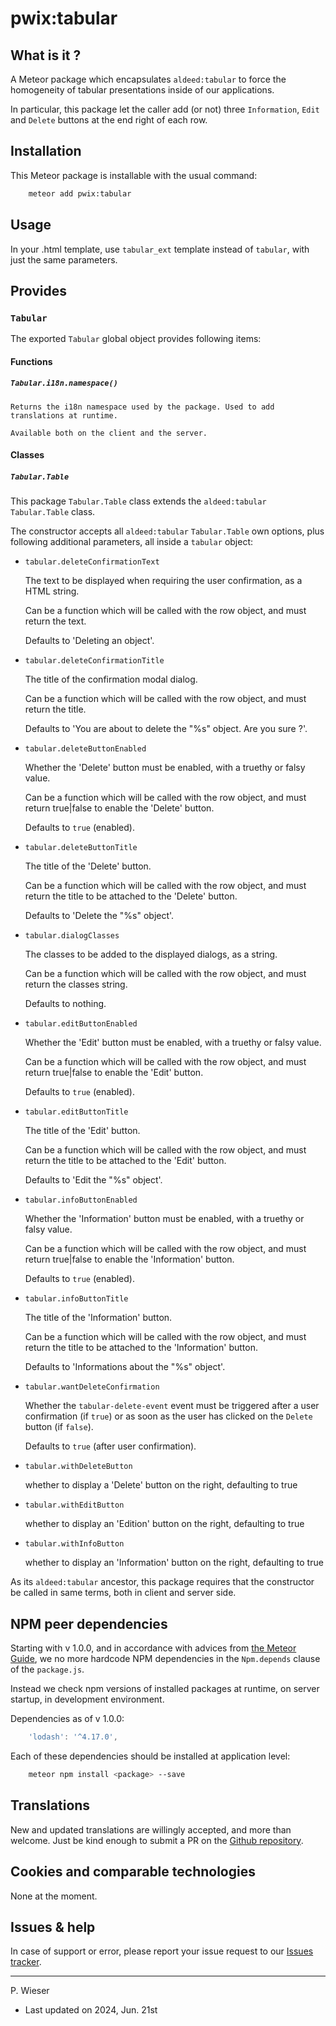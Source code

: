# pwix:tabular

## What is it ?

A Meteor package which encapsulates `aldeed:tabular` to force the homogeneity of tabular presentations inside of our applications.

In particular, this package let the caller add (or not) three `Information`, `Edit` and `Delete` buttons at the end right of each row.

## Installation

This Meteor package is installable with the usual command:

```sh
    meteor add pwix:tabular
```

## Usage

In your .html template, use `tabular_ext` template instead of `tabular`, with just the same parameters.

## Provides

### `Tabular`

The exported `Tabular` global object provides following items:

#### Functions

##### `Tabular.i18n.namespace()`

    Returns the i18n namespace used by the package. Used to add translations at runtime.

    Available both on the client and the server.

#### Classes

##### `Tabular.Table`

This package `Tabular.Table` class extends the `aldeed:tabular` `Tabular.Table` class.

The constructor accepts all `aldeed:tabular` `Tabular.Table` own options, plus following additional parameters, all inside a `tabular` object:

- `tabular.deleteConfirmationText`

    The text to be displayed when requiring the user confirmation, as a HTML string.

    Can be a function which will be called with the row object, and must return the text.

    Defaults to 'Deleting an object'.

- `tabular.deleteConfirmationTitle`

    The title of the confirmation modal dialog.

    Can be a function which will be called with the row object, and must return the title.

    Defaults to 'You are about to delete the "%s" object. Are you sure ?'.

- `tabular.deleteButtonEnabled`

    Whether the 'Delete' button must be enabled, with a truethy or falsy value.

    Can be a function which will be called with the row object, and must return true|false to enable the 'Delete' button.

    Defaults to `true` (enabled).

- `tabular.deleteButtonTitle`

    The title of the 'Delete' button.

    Can be a function which will be called with the row object, and must return the title to be attached to the 'Delete' button.

    Defaults to 'Delete the "%s" object'.

- `tabular.dialogClasses`

    The classes to be added to the displayed dialogs, as a string.

    Can be a function which will be called with the row object, and must return the classes string.

    Defaults to nothing.

- `tabular.editButtonEnabled`

    Whether the 'Edit' button must be enabled, with a truethy or falsy value.

    Can be a function which will be called with the row object, and must return true|false to enable the 'Edit' button.

    Defaults to `true` (enabled).

- `tabular.editButtonTitle`

    The title of the 'Edit' button.

    Can be a function which will be called with the row object, and must return the title to be attached to the 'Edit' button.

    Defaults to 'Edit the "%s" object'.

- `tabular.infoButtonEnabled`

    Whether the 'Information' button must be enabled, with a truethy or falsy value.

    Can be a function which will be called with the row object, and must return true|false to enable the 'Information' button.

    Defaults to `true` (enabled).

- `tabular.infoButtonTitle`

    The title of the 'Information' button.

    Can be a function which will be called with the row object, and must return the title to be attached to the 'Information' button.

    Defaults to 'Informations about the "%s" object'.

- `tabular.wantDeleteConfirmation`

    Whether the `tabular-delete-event` event must be triggered after a user confirmation (if `true`) or as soon as the user has clicked on the `Delete` button (if `false`).

    Defaults to `true` (after user confirmation).

- `tabular.withDeleteButton`

    whether to display a 'Delete' button on the right, defaulting to true

- `tabular.withEditButton`

    whether to display an 'Edition' button on the right, defaulting to true

- `tabular.withInfoButton`

    whether to display an 'Information' button on the right, defaulting to true

As its `aldeed:tabular` ancestor, this package requires that the constructor be called in same terms, both in client and server side.

## NPM peer dependencies

Starting with v 1.0.0, and in accordance with advices from [the Meteor Guide](https://guide.meteor.com/writing-atmosphere-packages.html#peer-npm-dependencies), we no more hardcode NPM dependencies in the `Npm.depends` clause of the `package.js`.

Instead we check npm versions of installed packages at runtime, on server startup, in development environment.

Dependencies as of v 1.0.0:

```js
    'lodash': '^4.17.0',
```

Each of these dependencies should be installed at application level:

```sh
    meteor npm install <package> --save
```

## Translations

New and updated translations are willingly accepted, and more than welcome. Just be kind enough to submit a PR on the [Github repository](https://github.com/trychlos/pwix-tabular/pulls).

## Cookies and comparable technologies

None at the moment.

## Issues & help

In case of support or error, please report your issue request to our [Issues tracker](https://github.com/trychlos/pwix-tabular/issues).

---
P. Wieser
- Last updated on 2024, Jun. 21st
